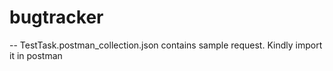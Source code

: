 # bugtracker

-- TestTask.postman_collection.json contains sample request. Kindly import it in postman 
